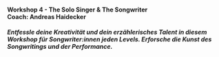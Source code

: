 #### Workshop 4 - The Solo Singer & The Songwriter<br>Coach: Andreas Haidecker
##### Entfessle deine Kreativität und dein erzählerisches Talent in diesem Workshop für Songwriter:innen jeden Levels. Erforsche die Kunst des Songwritings und der Performance.